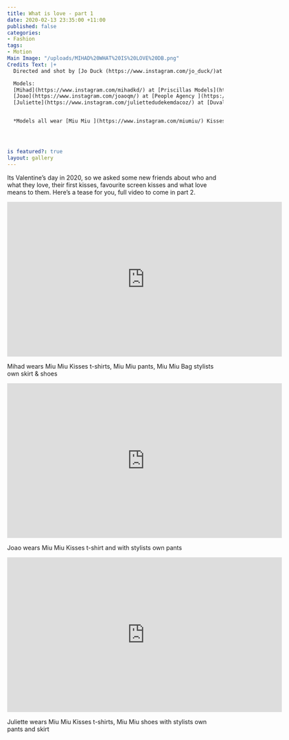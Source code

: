 ```yaml
---
title: What is love - part 1
date: 2020-02-13 23:35:00 +11:00
published: false
categories:
- Fashion
tags:
- Motion
Main Image: "/uploads/MIHAD%20WHAT%20IS%20LOVE%20DB.png"
Credits Text: |+
  Directed and shot by [Jo Duck (https://www.instagram.com/jo_duck/)at [Art Box Black](https://www.instagram.com/artboxblack/) Fashion Editor [Abby Bennett](https://www.instagram.com/bennett_abby/) Sound by Chris Murray at [3am productions (https://www.instagram.com/_3amproductions/) Hair by [Bradwyn Jones](https://www.instagram.com/bradwynjones/) at [Union Management](https://www.instagram.com/union_management/) using [TIGI Professional ](https://www.instagram.com/tigi_anz/) Make up by [Megan Harrison](https://www.instagram.com/meganharrisonmakeup/) using [MAC Cosmetics](https://www.instagram.com/maccosmetics/) Photo Assistant Sophie Gabrielle Stylist Assistant Matisse Tugendhaft

  Models:
  [Mihad](https://www.instagram.com/mihadkd/) at [Priscillas Models](https://www.instagram.com/priscillasmodels/)
  [Joao](https://www.instagram.com/joaoqm/) at [People Agency ](https://www.instagram.com/people.agency/)
  [Juliette](https://www.instagram.com/juliettedudekemdacoz/) at [Duval Agency ](https://www.instagram.com/duval.agency/)


  *Models all wear [Miu Miu ](https://www.instagram.com/miumiu/) Kisses T-shirts - a capsule collection of T-shirts printed with film stills of some of cinema history’s most celebrated embraces, on sale now*




is featured?: true
layout: gallery
---
```


Its Valentine’s day in 2020, so we asked some new friends about who and what they love, their first kisses, favourite screen kisses and what love means to them. Here’s a tease for you, full video to come in part 2.

<iframe src="https://player.vimeo.com/video/391360387" width="640" height="360" frameborder="0" allow="autoplay; fullscreen" allowfullscreen></iframe>  

Mihad wears Miu Miu Kisses t-shirts, Miu Miu pants, Miu Miu Bag stylists own skirt & shoes

<iframe src="https://player.vimeo.com/video/391364738" width="640" height="360" frameborder="0" allow="autoplay; fullscreen" allowfullscreen></iframe>  

Joao wears Miu Miu Kisses t-shirt and with stylists own pants

<iframe src="https://player.vimeo.com/video/391361471" width="640" height="360" frameborder="0" allow="autoplay; fullscreen" allowfullscreen></iframe>  


Juliette wears Miu Miu Kisses t-shirts, Miu Miu shoes with stylists own pants and skirt



